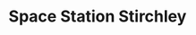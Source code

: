 ---
title: "Space Station Stirchley"
url: /birmingham/space-station-stirchley/
shop: storage rental
---